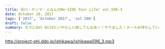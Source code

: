 ```yaml
---
title: 石川・ホンマ・ぶるんのBe-SIDE Your Life! vol.596-3
date: October 10, 2017
tags: ['2017', 'October 2017', 'vol.596']
draft: false
summary: 久々にGet Wildといやらしい体してんなあ～！やりました！メールお待ちしています！MIURA
---
```


http://project-phi.ddo.jp/ishikawa/ishikawa596_3.mp3
